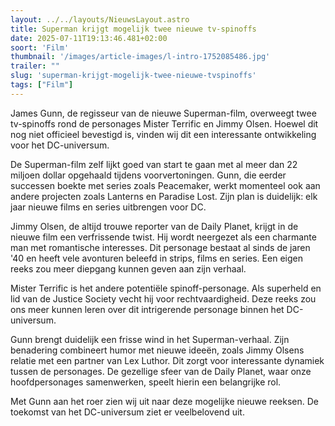 ```yaml
---
layout: ../../layouts/NieuwsLayout.astro
title: Superman krijgt mogelijk twee nieuwe tv-spinoffs
date: 2025-07-11T19:13:46.481+02:00
soort: 'Film'
thumbnail: '/images/article-images/l-intro-1752085486.jpg'
trailer: ""
slug: 'superman-krijgt-mogelijk-twee-nieuwe-tvspinoffs'
tags: ["Film"]
---
```


James Gunn, de regisseur van de nieuwe Superman-film, overweegt twee tv-spinoffs
rond de personages Mister Terrific en Jimmy Olsen. Hoewel dit nog niet officieel
bevestigd is, vinden wij dit een interessante ontwikkeling voor het
DC-universum.

De Superman-film zelf lijkt goed van start te gaan met al meer dan 22 miljoen
dollar opgehaald tijdens voorvertoningen. Gunn, die eerder successen boekte met
series zoals Peacemaker, werkt momenteel ook aan andere projecten zoals Lanterns
en Paradise Lost. Zijn plan is duidelijk: elk jaar nieuwe films en series
uitbrengen voor DC.

Jimmy Olsen, de altijd trouwe reporter van de Daily Planet, krijgt in de nieuwe
film een verfrissende twist. Hij wordt neergezet als een charmante man met
romantische interesses. Dit personage bestaat al sinds de jaren '40 en heeft
vele avonturen beleefd in strips, films en series. Een eigen reeks zou meer
diepgang kunnen geven aan zijn verhaal.

Mister Terrific is het andere potentiële spinoff-personage. Als superheld en lid
van de Justice Society vecht hij voor rechtvaardigheid. Deze reeks zou ons meer
kunnen leren over dit intrigerende personage binnen het DC-universum.

Gunn brengt duidelijk een frisse wind in het Superman-verhaal. Zijn benadering
combineert humor met nieuwe ideeën, zoals Jimmy Olsens relatie met een partner
van Lex Luthor. Dit zorgt voor interessante dynamiek tussen de personages. De
gezellige sfeer van de Daily Planet, waar onze hoofdpersonages samenwerken,
speelt hierin een belangrijke rol.

Met Gunn aan het roer zien wij uit naar deze mogelijke nieuwe reeksen. De
toekomst van het DC-universum ziet er veelbelovend uit.